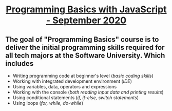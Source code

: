 # **<p align="center"><a href = "https://softuni.bg/trainings/3064/programming-basics-with-javascript-september-2020 ">Programming Basics with JavaScript - September 2020</a></p>**

## The goal of **"Programming Basics"** course is to deliver the initial programming skills required for all tech majors at the **Software University**. Which includes
*  Writing programming code at beginner's level (*basic coding skills*)
*   Working with integrated development environment (*IDE*)
*  Using variables, data, operators and expressions
*  Working with the console (*both reading input data and printing results*)
*  Using conditional statements (*if, if-else, switch statements*)
*  Using loops (*for, while, do-while*)